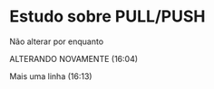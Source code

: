 # Estudo sobre PULL/PUSH

Não alterar por enquanto


ALTERANDO NOVAMENTE (16:04)

Mais uma linha (16:13)
